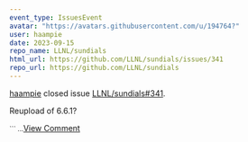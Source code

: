 ```yaml
---
event_type: IssuesEvent
avatar: "https://avatars.githubusercontent.com/u/194764?"
user: haampie
date: 2023-09-15
repo_name: LLNL/sundials
html_url: https://github.com/LLNL/sundials/issues/341
repo_url: https://github.com/LLNL/sundials
---
```


<a href='https://github.com/haampie' target='_blank'>haampie</a> closed issue <a href='https://github.com/LLNL/sundials/issues/341' target='_blank'>LLNL/sundials#341</a>.

<p>Reupload of 6.6.1?</p><small>```...</small><a href='https://github.com/LLNL/sundials/issues/341' target='_blank'>View Comment</a>